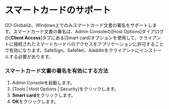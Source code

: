 # スマートカードのサポート

GO-Globalは、Windows上でのみスマートカード文書の署名をサポートします。スマートカード文書の署名は、Admin Consoleの[Host Options]ダイアログの[**Client Access**]タブにある[Smart card]オプションを使用して、クライアントに接続されたスマートカードへのアクセスをアプリケーションに許可することで有効になります。SafeSign、SafeNet、Aladdinをクライアントにインストールする必要があります。

### スマートカード文書の署名を有効にする方法

1. Admin Consoleを起動します。
2. [Tools | Host Options | Security]をクリックします。
3. **Smart card**をクリックします。
4. **OK**をクリックします。
